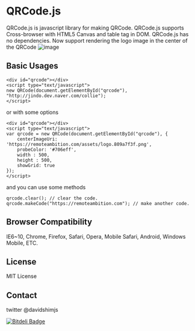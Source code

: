# QRCode.js
QRCode.js is javascript library for making QRCode. QRCode.js supports Cross-browser with HTML5 Canvas and table tag in DOM.
QRCode.js has no dependencies. Now support rendering the logo image in the center of the QRCode
![image](https://user-images.githubusercontent.com/22409039/180693891-6fa04e3d-568d-4aaf-af6c-d0cdfc65121d.png)

## Basic Usages
```
<div id="qrcode"></div>
<script type="text/javascript">
new QRCode(document.getElementById("qrcode"), "http://jindo.dev.naver.com/collie");
</script>
```

or with some options

```
<div id="qrcode"></div>
<script type="text/javascript">
var qrcode = new QRCode(document.getElementById("qrcode"), {
	centerImageUri: 'https://remoteambition.com/assets/logo.809a7f3f.png',
	probeColor: '#706eff',
	width : 500,
	height : 500,
	showGrid: true
});
</script>
```

and you can use some methods

```
qrcode.clear(); // clear the code.
qrcode.makeCode("https://remoteambition.com"); // make another code.
```

## Browser Compatibility
IE6~10, Chrome, Firefox, Safari, Opera, Mobile Safari, Android, Windows Mobile, ETC.

## License
MIT License

## Contact
twitter @davidshimjs

[![Bitdeli Badge](https://d2weczhvl823v0.cloudfront.net/davidshimjs/qrcodejs/trend.png)](https://bitdeli.com/free "Bitdeli Badge")

